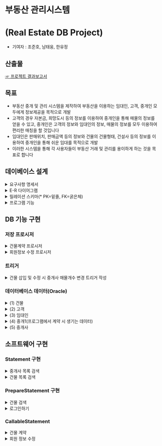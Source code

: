 # 부동산 관리시스템
# (Real Estate DB Project)

- 기여자 : 조준호, 남태웅, 한유정

## 산출물
[☞ 프로젝트 결과보고서](https://drive.google.com/file/d/1wjmuHzxoI1mJ_h51eT-rpeldDfsC9c_U/view?usp=sharing)

## 목표
- 부동산 중개 및 관리 시스템을 제작하여 부동산을 이용하는 임대인, 고객, 중개인 모두에게 정보제공을 목적으로 개발
- 고객의 경우 자본금, 희망도시 등의 정보를 이용하여 중개인을 통해 매물의 정보를 얻을 수 있고, 중개인은 고객의 정보와 임대인의 정보, 매물의 정보를 모두 이용하여 편리한 매칭을 할 것입니다
- 임대인은 판매위치, 판매금액 등의 정보와 건물의 건물형태, 건설사 등의 정보를 이용하여 중개인을 통해 쉬운 임대를 목적으로 개발
- 이러한 시스템을 통해 각 사용자들이 부동산 거래 및 관리를 용이하게 하는 것을 목표로 합니다

## 데이베이스 설계
<details markdown="1">
<summary>요구사항 명세서</summary>
  
 - 고객에 대한 고객id, 희망도시, 자본금, 계약조건 정보를 입력해야 한다.
 - 고객은 고객id로 식별한다.
 - 고객은 여러 중개사에게 중개를 받을 수 있고, 중개사는 여러 고객에게 중개를 할 수 있다.
 - 중개사가 고객에게 중개를 할 때, 계약날짜 정보를 유지해야 한다.
 - 중개사에 대한 중개사id, 이름, 매물개수, 중개소위치, 전화번호 정보를 입력해야 한다.
 - 개사는 중개사id로 식별한다.
 - 한 중개사는 여러 임대인에게 중개해줄 수 있고, 각 임대인은 한 중개사에게 중개받을 수 있다.
 - 임대인에 대한 판매자id, 판매위치, 구매시기 정보를 유지해야 한다.
 - 임대인은 판매자id로 식별한다.
 - 임대인은 건물을 여러개 보유할 수 있고, 건물은 임대인을 하나만 보유할 수 있다.
 - 건물에 대한 일련번호, 주소, 완공시기, 평균시세, 건설사, 판매여부, 계약조건 정보를 유지해야 한다.
 - 건물은 일련번호로 식별한다.
 - 한 중개사는 여러 건물을 관리할 수 있고, 각 건물은 한 명의 중개사에게 관리받는다.
</details>
<details>
<summary>E-R 다이어그램</summary>
  
  - 개체와 속성 추출

|개체|속성|
|:-----:|:----:|
|고객|고객id, 희망도시, 자본금, 계약조건|
|중개사|중개사id, 이름, 매물개수, 중개소위치, 전화번호|
|임대인|판매자id, 판매위치, 구매시기|
|건물|일련번호, 주소, 완공시기, 평균시세, 건설사, 판매여부, 계약조건|


  - 관계 추출

|관계|참여 개체|관계유형|속성|
|:------:|:-----:|:-----:|:---:|
|중개1|고객, 중개사|다대다|계약날짜|
|중개2|중개사, 임대인|일대다|-|
|관리|중개사, 건물|일대다|-|
|보유|건물, 임대인|일대다|-|

- E-R 다이어그램

  ![image](https://github.com/hiwhwnsgh/Real_Estate_DB_Project/assets/78071893/f19221e9-43da-4412-acf4-2f1cf111eb72)

</details>
<details>
  <summary>릴레이션 스키마(* PK=밑줄, FK=굵은체)</summary>
 
  |릴레이션|속성|
  |:-----:|:------:|
  |고객|고객id, 희망도시, 자본금, 계약조건|
  |중개사|<U>중개사id</U>, 이름, 매물개수, 중개소 위치, 전화번호|
  |임대인|<U>판매자id</U>, 판매위치, 구매시기, **중개사id**|
  |건물|<U>일련번호</U>, 주소, 완공시기, 건물형태, 평균시세, 건설사, 판매여부, 계약조건, **판매자id**, **중개사id**|
  |중개1|<U>계약번호</U>, **고객id**, **중개사id**, 계약날짜|
  
</details>

<details>
  <summary>프로그램 기능</summary>
  
  - 서버측 프로그램
    - 저장 프로시저 : 
      - 건물완공 n년 이하 건물조회 프로시저
      - 건물완공 n년 이하 및 특정도시 건물조회 프로시저
      - 건물완공 n년 이하 및 특정도시 건물조회 및 판매금액 프로시저
      - 건물계약 프로시저
      - 회원가입 중복체크 프로시저
      - 회원정보 수정 프로시저
      - 회원정보 수정 프로시저
     - 트리거 :
        - 건물테이블이 갱신될 때 마다 갱신 내용을 중개사 테이블의 매물개수에 반영하는 트리거
  - 클라이어트측 자바 프로그램 with JDBC
      - Statement :
        - 중매사 검색을 위해 select로 중매사를 검색할 때 사용
        - 중매사가 관리하는 해당 건물 검색을 위해 select로 건물을 검색할 때 사용
        - 건물 계약 폼의 자본금 검색 사용
      - PrepareStatement :
        - 회원가입을 위해 insert로 고객 정보를 넣을 때 사용
        - 로그인을 위해서 select로 고객을 검색할 때 사용
        - 원하는 건물을 보기 위해 select로 건물, 임대인을 검색할 때 사용
        - 계약을 위해 select로 해당 건물을 검색할 때 사용
      - CallableStatement :
        - 아이디 중복 체크를 위해 사용
        - 건물 계약을 위해 사용
        - 유저정보 수정을 위해 사용
</details>

## DB 기능 구현
### 저장 프로시저
 <details>
   <summary> 건물계약 프로시저 </summary>
   
   - 프로시저 화면

     ![image](https://github.com/hiwhwnsgh/Real_Estate_DB_Project/assets/78071893/f9bbd4dd-8e0c-480b-aeb0-423e3f7aefd4)

   - 프로시저 기능 설명
      - 자바에서 사용자로부터 PI_중개사ID, PI_고객ID, PI_일련번호(건물일련번호)를 입력받아 입력받은 PI_일련번호는 건물.일련번호와 비교 후 일치하는 건물의 시세데이터를 V_판매가격에 저장, PI_고객ID는 고객.고객ID와 비교 후 일치하는 고객의 자본금을 V_자본금에 저장한다.
      - V_판매금액과 V_자본금을 비교 후 V_자본금이 V_판매금액보다 크다면 건물테이블에 PI_일련번호와 일치하는 건물의 계약여부를 1로 바꾼다.(0일 때 계약가능, 1일 때 계약완료)
  PI_고객ID와 일치하는 고객의 자본금을 V_판매금액 만큼 뺀 데이터를 저장한다.
      - 계약이 성공하면 중개1테이블에 건물일련번호(PI_일련번호), 고객ID(PI_고객ID), 중개사ID(PI_중개사ID), 계약날짜(SYSDATE)를 삽입하여 계약서를 생성한다.
      - 만약 V_판매금액과 V_자본금 비교에서 V_자본금이 V_판매금액보다 작다면 예외처리를 통해 에러를 발생시킨다.
     
 </details>

 <details>
   <summary>회원정보 수정 프로시저</summary>
   
   - 프로시저 화면

  ![image](https://github.com/hiwhwnsgh/Real_Estate_DB_Project/assets/78071893/0a773276-9d7b-4537-83a8-f6447720bc59)

  - 프로시저 기능 설명
    - 자바에서 사용자로부터 PI_ID, PI_PW, PI_CITY, PI_MONEY, PI_TERMS를 입력받은 뒤 PI_ID와  고객.고객ID를 비교 후 같은 고객의 데이터들을 비밀번호(PI_PW), 희망도시(PI_CITY), 자본금(PI_MONEY), 계약조건(PI_TERMS)로 변경하여 회원정보를 수정한다.
 </details>
 
 ### 트리거

 <details>
   <summary>건물 삽입 및 수정 시 중개사 매물개수 변경 트리거 작성</summary>
   
   - 트리거 화면
   
   ![image](https://github.com/hiwhwnsgh/Real_Estate_DB_Project/assets/78071893/6a6d1d70-854e-4536-9a1e-a8039b826d1d)

  - 건물 삽입 전 중개사 테이블
    
    ![image](https://github.com/hiwhwnsgh/Real_Estate_DB_Project/assets/78071893/4ef19545-c2f1-4164-afd6-18e29c36f25f)
  - 건물 데이터 삽입

    ![image](https://github.com/hiwhwnsgh/Real_Estate_DB_Project/assets/78071893/aba2e75f-966c-4474-aa69-79005f02e851)

  - 건물 삽입 후 중개사 테이블

    ![image](https://github.com/hiwhwnsgh/Real_Estate_DB_Project/assets/78071893/f0a9b599-9c4f-4628-a694-63c9768212a4)

건물 삽입 후 중개사 테이블의 매물갯수가 증가 된걸 확인이 가능하다.

    
 </details>

### 데이터베이스 데이터(Oracle)
<details>
  <summary>(1) 건물</summary>
  
  ![image](https://github.com/hiwhwnsgh/Real_Estate_DB_Project/assets/78071893/317406d9-10b8-4813-aa76-36785c6c0904)
  ![image](https://github.com/hiwhwnsgh/Real_Estate_DB_Project/assets/78071893/dcef8fde-3583-49b8-a86b-56f29834d03f)
  ![image](https://github.com/hiwhwnsgh/Real_Estate_DB_Project/assets/78071893/efa69d28-5601-4fb7-8111-92ecd117e521)
  ![image](https://github.com/hiwhwnsgh/Real_Estate_DB_Project/assets/78071893/19666126-e40f-49e5-a626-abc83df1a0fb)
  
</details>

<details>
  <summary>(2) 고객</summary>
  
  ![image](https://github.com/hiwhwnsgh/Real_Estate_DB_Project/assets/78071893/6c77891e-71e7-46c4-90e5-95d857130b71)
  
</details>

<details>
  <summary>(3) 임대인</summary>
  
  ![image](https://github.com/hiwhwnsgh/Real_Estate_DB_Project/assets/78071893/4cf8de71-9a1c-4d80-a348-ec34e32ff754)

</details>

<details>
  <summary>(4) 중개1(프로그램에서 계약 시 생기는 데이터)</summary>
  
  ![image](https://github.com/hiwhwnsgh/Real_Estate_DB_Project/assets/78071893/f1dcd8cd-917a-416c-8b0a-20083d24a0cd)

</details>

<details>
  <summary>(5) 중개사</summary>

  ![image](https://github.com/hiwhwnsgh/Real_Estate_DB_Project/assets/78071893/6eaebee3-076b-4809-a325-b2490bd9ca57)

</details>

## 소프트웨어 구현
### Statement 구현

<details>
<summary>중개사 목록 검색</summary>

  ![image](https://github.com/hiwhwnsgh/Real_Estate_DB_Project/assets/78071893/df6b885a-751c-4b58-b2fc-969b1d72f7fa)
  <br>
  지역콤보박스 선택 후 검색버튼 클릭 시 중개사 목록 출력
  ![image](https://github.com/hiwhwnsgh/Real_Estate_DB_Project/assets/78071893/ec6e9461-6793-4c81-b38c-836c4b1b95a7)
  
</details>

<details>
  <summary>건물 목록 검색</summary>

  중개사 테이블의 행 클릭 시 해당 중개사가 중개하고 있는 건물의 목록을 보여줌
  ![image](https://github.com/hiwhwnsgh/Real_Estate_DB_Project/assets/78071893/f41ec8bb-4da6-4157-9d23-84298ee6cd44)

</details>

### PrepareStatement 구현
<details>
  <summary>건물 검색</summary>

  ![image](https://github.com/hiwhwnsgh/Real_Estate_DB_Project/assets/78071893/48fd143a-6b9e-4c3b-9a82-9c5fd432f54a)
  ![image](https://github.com/hiwhwnsgh/Real_Estate_DB_Project/assets/78071893/570dbf44-10a5-4b13-859c-16e6cc41078d)

</details>

<details>
  <summary>로그인하기</summary>
  
  - 만약 아이디와 비밀번호 둘다 일치하는 경우가 DB에 있을 경우 로그인에 성공하게되고 로그인 창이 사라지면서 메인 창으로 이동한다.
  - DB에 아이디나 비밀번호 둘중하나가 없거나 둘다 없는 경우 로그인을 실패하고 로그인 창에 계속 머물게 된다.(이때 실패 사실을 실패 메시지를 띄워서 알려준다.)

  잘못 입력한 경우
  
  ![image](https://github.com/hiwhwnsgh/Real_Estate_DB_Project/assets/78071893/e4a413d3-26cf-4e13-9688-3a2885bc88f0)
  ![image](https://github.com/hiwhwnsgh/Real_Estate_DB_Project/assets/78071893/6f026278-88fc-4544-bc3d-9853a5c7c1db)

</details>

### CallableStatement
<details>
  <summary>건물 계약</summary>
  
  ![image](https://github.com/hiwhwnsgh/Real_Estate_DB_Project/assets/78071893/ed18c0cd-4330-4304-a6ad-7b63701665ef)
  ![image](https://github.com/hiwhwnsgh/Real_Estate_DB_Project/assets/78071893/6c7c22e8-5a6e-4f60-ac15-7e7cab0e38f1)
  
  건물 계약 성공했을 때
  
  ![image](https://github.com/hiwhwnsgh/Real_Estate_DB_Project/assets/78071893/1c2453ca-575f-4381-8544-0e0f0d917a6e)
  
  건물 계약 실패했을 때
  
  ![image](https://github.com/hiwhwnsgh/Real_Estate_DB_Project/assets/78071893/89215f74-1d7a-4b84-a126-8a48c12c5fad)

</details>

<details>
  <summary>회원 정보 수정</summary>
  
  ![image](https://github.com/hiwhwnsgh/Real_Estate_DB_Project/assets/78071893/8bb2718b-a2c4-41ab-b492-15d7b64ed0f5)

  회원정보 수정했을 때

  ![image](https://github.com/hiwhwnsgh/Real_Estate_DB_Project/assets/78071893/a10b5666-f456-4545-aed1-9d7f9f9ad8cf)

</details>
